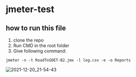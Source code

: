 # jmeter-test
## how to run this file

1. clone the repo
2. Run CMD in the root folder
3. Give following command:

``` 
jmeter -n -t RoadToSDET-B2.jmx -l log.csv -e -o Reports
```

![2021-12-20_21-54-43](https://user-images.githubusercontent.com/48891202/146796553-de98e853-affa-4957-924f-4b24ba1a1ec6.png)
